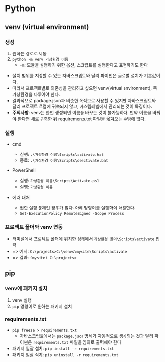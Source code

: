 # Python
## venv (virtual environment)
### 생성
1. 원하는 경로로 이동
2. `python -m venv 가상환경 이름`
   - `-m`: 모듈을 실행하기 위한 옵션, 스크립트를 실행한다고 표현하기도 한다
- 설치 범위를 지정할 수 있는 자바스크립트와 달리 파이썬은 글로벌 설치가 기본값이다. 
- 따라서 프로젝트별로 의존성을 관리하고 싶으면 venv(virtual environment), 즉 가상환경을 다루어야 한다.
- 결과적으로 package.json과 비슷한 목적으로 사용할 수 있지만 자바스크립트와 달리 프로젝트 로컬에 귀속되지 않고, 시스템레벨에서 관리되는 것이 특징이다.
- **주의사항**: venv는 한번 생성되면 이름을 바꾸는 것이 불가능하다. 만약 이름을 바꿔야 한다면 새로 구축한 뒤 requirements.txt 파일을 옮겨오는 수밖에 없다.

### 실행
- cmd
  - 실행: `.\가상환경 이름\Scripts\activate.bat`
  - 종료: `.\가상환경 이름\Scripts\deactivate.bat`

- PowerShell
  - 실행: `가상환경 이름\Scripts\Activate.ps1`
  - 실행: `가상환경 이름`

- 에러 대처
  - 권한 설정 문제인 경우가 많다. 아래 명령어를 실행하여 해결한다.
  - `Set-ExecutionPolicy RemoteSigned -Scope Process`

### 프로젝트 폴더와 venv 연동
- 터미널에서 프로젝트 폴더에 위치한 상태에서 `가상환경 폴더\Scripts\activate` 입력
- => 예시: `C:\projects>C:\venvs\mysite\Scripts\activate`
- => 결과: `(mysite) C:\projects>`


## pip
### venv에 패키지 설치
1. venv 실행
2. `pip` 명령어로 원하는 패키지 설치

### requirements.txt
- `pip freeze > requirements.txt`
  - 자바스크립트에서는 `package.json` 명세가 자동적으로 생성되는 것과 달리 파이썬은 `requirements.txt` 파일을 임의로 출력해야 한다
- 패키지 일괄 설치: `pip install -r requirements.txt`
- 패키지 일괄 삭제: `pip uninstall -r requirements.txt`
